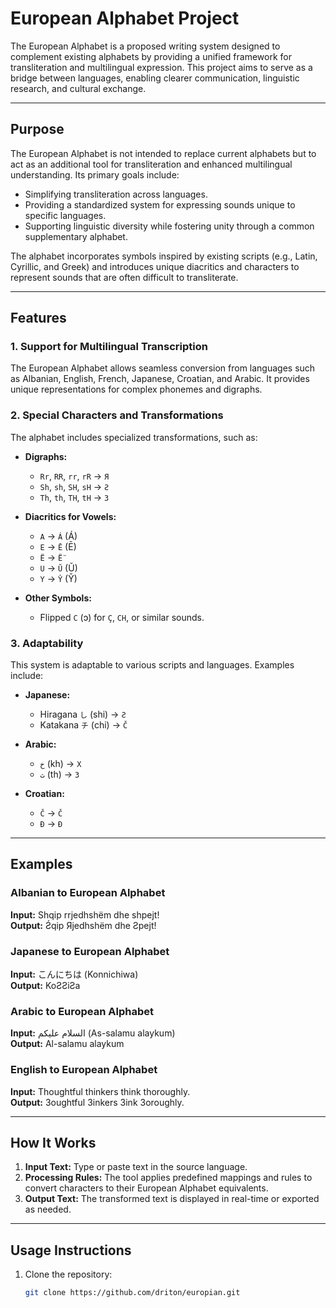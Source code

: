 # European Alphabet Project

The European Alphabet is a proposed writing system designed to complement existing alphabets by providing a unified framework for transliteration and multilingual expression. This project aims to serve as a bridge between languages, enabling clearer communication, linguistic research, and cultural exchange.

---

## Purpose

The European Alphabet is not intended to replace current alphabets but to act as an additional tool for transliteration and enhanced multilingual understanding. Its primary goals include:

- Simplifying transliteration across languages.
- Providing a standardized system for expressing sounds unique to specific languages.
- Supporting linguistic diversity while fostering unity through a common supplementary alphabet.

The alphabet incorporates symbols inspired by existing scripts (e.g., Latin, Cyrillic, and Greek) and introduces unique diacritics and characters to represent sounds that are often difficult to transliterate.

---

## Features

### 1. **Support for Multilingual Transcription**
The European Alphabet allows seamless conversion from languages such as Albanian, English, French, Japanese, Croatian, and Arabic. It provides unique representations for complex phonemes and digraphs.

### 2. **Special Characters and Transformations**
The alphabet includes specialized transformations, such as:

- **Digraphs:**
  - `Rr`, `RR`, `rr`, `rR` → `Я`
  - `Sh`, `sh`, `SH`, `sH` → `Ƨ`
  - `Th`, `th`, `TH`, `tH` → `З`

- **Diacritics for Vowels:**
  - `A` → `Á` (Á)
  - `E` → `Ē` (Ē)
  - `Ë` → `Ë̈`
  - `U` → `Ŭ` (Ŭ)
  - `Y` → `Ŷ` (Y̌)

- **Other Symbols:**
  - Flipped `C` (ↄ) for `Ç`, `CH`, or similar sounds.

### 3. **Adaptability**
This system is adaptable to various scripts and languages. Examples include:

- **Japanese:**
  - Hiragana `し` (shi) → `Ƨ`
  - Katakana `チ` (chi) → `Č`

- **Arabic:**
  - `خ` (kh) → `X`
  - `ث` (th) → `З`

- **Croatian:**
  - `Č` → `Č`
  - `Đ` → `Ð`

---

## Examples

### Albanian to European Alphabet
**Input:** Shqip rrjedhshëm dhe shpejt!  
**Output:** Ƨ́qip Яjedhshëm dhe Ƨpejt!

### Japanese to European Alphabet
**Input:** こんにちは (Konnichiwa)  
**Output:** KoƧƧiƧa

### Arabic to European Alphabet
**Input:** السلام عليكم (As-salamu alaykum)  
**Output:** Al-salamu alaykum

### English to European Alphabet
**Input:** Thoughtful thinkers think thoroughly.  
**Output:** Зoughtful Зinkers Зink Зoroughly.

---

## How It Works

1. **Input Text:** Type or paste text in the source language.
2. **Processing Rules:** The tool applies predefined mappings and rules to convert characters to their European Alphabet equivalents.
3. **Output Text:** The transformed text is displayed in real-time or exported as needed.

---

## Usage Instructions

1. Clone the repository:  
   ```bash
   git clone https://github.com/driton/europian.git
